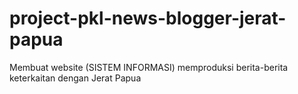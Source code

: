 # project-pkl-news-blogger-jerat-papua
Membuat website (SISTEM INFORMASI) memproduksi berita-berita keterkaitan dengan Jerat Papua
